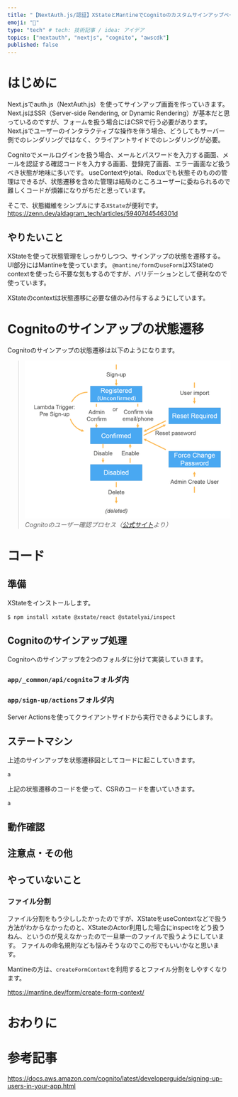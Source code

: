 ```yaml
---
title: "【NextAuth.js/認証】XStateとMantineでCognitoのカスタムサインアップページを作成する"
emoji: "🎲"
type: "tech" # tech: 技術記事 / idea: アイデア
topics: ["nextauth", "nextjs", "cognito", "awscdk"]
published: false
---
```


# はじめに

Next.jsでauth.js（NextAuth.js）を使ってサインアップ画面を作っていきます。
Next.jsはSSR（Server-side Rendering, or Dynamic Rendering）が基本だと思っているのですが、フォームを扱う場合にはCSRで行う必要があります。
Next.jsでユーザーのインタラクティブな操作を伴う場合、どうしてもサーバー側でのレンダリングではなく、クライアントサイドでのレンダリングが必要。

Cognitoでメールログインを扱う場合、メールとパスワードを入力する画面、メールを認証する確認コードを入力する画面、登録完了画面、エラー画面など扱うべき状態が地味に多いです。
useContextやjotai、Reduxでも状態そのものの管理はできるが、状態遷移を含めた管理は結局のところユーザーに委ねられるので難しくコードが煩雑になりがちだと思っています。

そこで、状態繊維をシンプルにする`XState`が便利です。
https://zenn.dev/aldagram_tech/articles/59407d4546301d



## やりたいこと

XStateを使って状態管理をしっかりしつつ、サインアップの状態を遷移する。
UI部分にはMantineを使っています。
`@mantine/form`の`useForm`はXStateのcontextを使ったら不要な気もするのですが、バリデーションとして便利なので使っています。

XStateのcontextは状態遷移に必要な値のみ付与するようにしています。

# Cognitoのサインアップの状態遷移

Cognitoのサインアップの状態遷移は以下のようになります。

> ![](/images/nextjs_nextauthjs_cognito_6/amazon-cognito-sign-in-confirm-user.png)
> *Cognitoのユーザー確認プロセス（[公式サイト](https://docs.aws.amazon.com/cognito/latest/developerguide/signing-up-users-in-your-app.html)より）*


# コード


## 準備

XStateをインストールします。

```shell
$ npm install xstate @xstate/react @statelyai/inspect
```


## Cognitoのサインアップ処理

Cognitoへのサインアップを2つのフォルダに分けて実装していきます。

### `app/_common/api/cognito`フォルダ内

### `app/sign-up/actions`フォルダ内

Server Actionsを使ってクライアントサイドから実行できるようにします。

## ステートマシン

上述のサインアップを状態遷移図としてコードに起こしていきます。

```typescript jsx: stateMachine.ts
a
```

上記の状態遷移のコードを使って、CSRのコードを書いていきます。

```typescript jsx: page.xstate.tsx
a
```


## 動作確認

## 注意点・その他

## やっていないこと

### ファイル分割

ファイル分割をもう少ししたかったのですが、XStateをuseContextなどで扱う方法がわからなかったのと、XStateのActor利用した場合にinspectをどう扱うねん、というのが見えなかったので一旦単一のファイルで扱うようにしています。
ファイルの命名規則なども悩みそうなのでこの形でもいいかなと思います。

Mantineの方は、`createFormContext`を利用するとファイル分割をしやすくなります。

https://mantine.dev/form/create-form-context/

# おわりに

# 参考記事

https://docs.aws.amazon.com/cognito/latest/developerguide/signing-up-users-in-your-app.html
